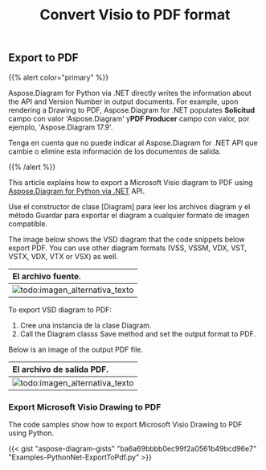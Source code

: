 ﻿---
title: Convert Visio to PDF format 
linktitle: Convert Visio to PDF
type: docs
weight: 10
url: /es/python-net/convert-visio-to-pdf/
description: This topic show you how to Aspose.Diagram allows to convert Visio to PDF formats. Convert VSD, VSS, VDW, VST, VSDX, VSSX, VSTX, VSDM, VSTM,VSSM to PDF with a few lines of code.
---
## **Export to PDF**
{{% alert color="primary" %}}

Aspose.Diagram for Python via .NET directly writes the information about the API and Version Number in output documents. For example, upon rendering a Drawing to PDF, Aspose.Diagram for .NET populates **Solicitud** campo con valor 'Aspose.Diagram' y**PDF Producer** campo con valor, por ejemplo, 'Aspose.Diagram 17.9'.

Tenga en cuenta que no puede indicar al Aspose.Diagram for .NET API que cambie o elimine esta información de los documentos de salida.

{{% /alert %}}

This article explains how to export a Microsoft Visio diagram to PDF using [Aspose.Diagram for Python via .NET](https://products.aspose.com/diagram/python-net/) API.

Use el constructor de clase [Diagram] para leer los archivos diagram y el método Guardar para exportar el diagram a cualquier formato de imagen compatible.

The image below shows the VSD diagram that the code snippets below export PDF. You can use other diagram formats (VSS, VSSM, VDX, VST, VSTX, VDX, VTX or VSX) as well.

|**El archivo fuente.**|
|:- |
|![todo:imagen_alternativa_texto](how-to-convert-a-visio-diagram_1.png)|


To export VSD diagram to PDF:

1. Cree una instancia de la clase Diagram.
1. Call the Diagram classs Save method and set the output format to PDF.

Below is an image of the output PDF file.

|**El archivo de salida PDF.**|
|:- |
|![todo:imagen_alternativa_texto](how-to-convert-a-visio-diagram_2.png)|
### **Export Microsoft Visio Drawing to PDF**
The code samples show how to export Microsoft Visio Drawing to PDF using Python.

{{< gist "aspose-diagram-gists" "ba6a69bbbb0ec99f2a0561b49bcd96e7" "Examples-PythonNet-ExportToPdf.py" >}}
